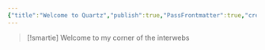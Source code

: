 ```yaml
---
{"title":"Welcome to Quartz","publish":true,"PassFrontmatter":true,"created":"2024-12-06T18:18:59.060-04:00","updated":"2024-12-06T18:25:12.862-04:00"}
---
```


>[!smartie] Welcome to my corner of the interwebs

